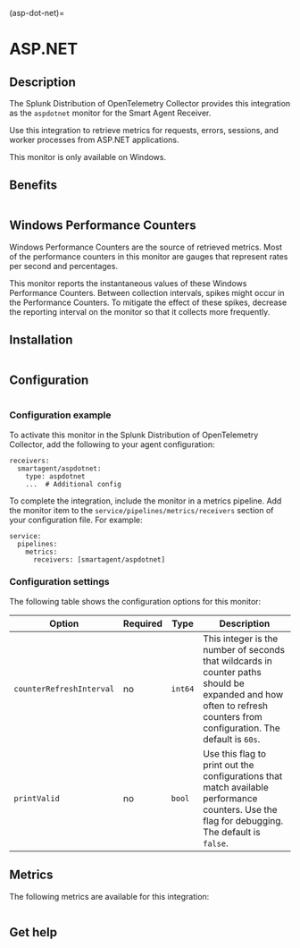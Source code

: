 (asp-dot-net)=

# ASP.NET
<meta name="description" content="Use this Splunk Observability Cloud integration for the ASP.NET app monitor. See benefits, install, configuration, and metrics">

## Description

The Splunk Distribution of OpenTelemetry Collector provides this integration as the `aspdotnet` monitor for the Smart Agent Receiver.

Use this integration to retrieve metrics for requests, errors, sessions, and worker processes from ASP.NET applications. 

This monitor is only available on Windows.

## Benefits

```{include} /_includes/benefits.md
```

## Windows Performance Counters

Windows Performance Counters are the source of retrieved metrics. Most of the performance counters in this monitor are 
gauges that represent rates per second and percentages.

This monitor reports the instantaneous values of these Windows Performance Counters. Between collection intervals, spikes might occur in the
Performance Counters. To mitigate the effect of these spikes, decrease the reporting interval on the monitor so that it collects more frequently.

## Installation

```{include} /_includes/collector-installation-windows.md
```

## Configuration

```{include} /_includes/configuration.md
```

### Configuration example

To activate this monitor in the Splunk Distribution of OpenTelemetry Collector, add the following to your agent configuration:

```
receivers:
  smartagent/aspdotnet:
    type: aspdotnet
    ...  # Additional config
```

To complete the integration, include the monitor in a metrics pipeline. 
Add the monitor item to the `service/pipelines/metrics/receivers` section of your configuration file. For example:

```
service:
  pipelines:
    metrics:
      receivers: [smartagent/aspdotnet]
```

### Configuration settings

The following table shows the configuration options for this monitor:

| **Option**               | **Required** | **Type** | **Description**                                                                                                                                                      |
|--------------------------|--------------|----------|----------------------------------------------------------------------------------------------------------------------------------------------------------------------|
| `counterRefreshInterval` | no           | `int64`  | This integer is the number of seconds that wildcards in counter paths should be expanded and how often to refresh counters from configuration. The default is `60s`. |
| `printValid`             | no           | `bool`   | Use this flag to print out the configurations that match available performance counters. Use the flag for debugging. The default is `false`.                         |

## Metrics

The following metrics are available for this integration:

<div class="metrics-yaml" url="https://raw.githubusercontent.com/signalfx/signalfx-agent/main/pkg/monitors/dotnet/metadata.yaml"></div>

```{include} /_includes/metric-defs.md
```

## Get help

```{include} /_includes/troubleshooting.md
```
